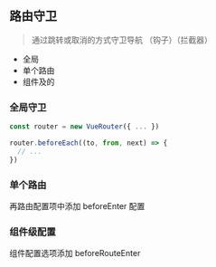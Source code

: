 ## 路由守卫

> 通过跳转或取消的方式守卫导航 （钩子）（拦截器）

- 全局
- 单个路由
- 组件及的

### 全局守卫

```js
const router = new VueRouter({ ... })

router.beforeEach((to, from, next) => {
  // ...
})

```

### 单个路由

再路由配置项中添加 beforeEnter 配置

### 组件级配置

组件配置选项添加 beforeRouteEnter
